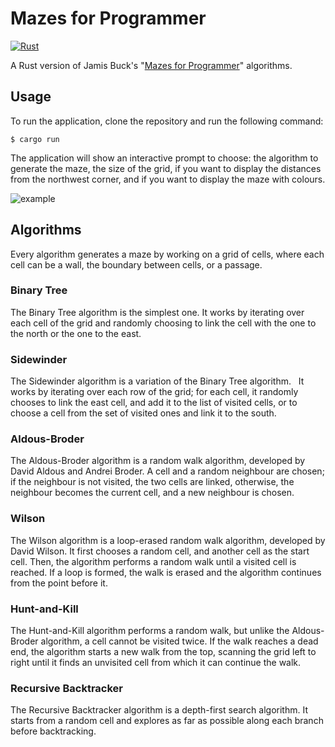 # Mazes for Programmer

[![Rust](https://github.com/gabrieledarrigo/mazes/actions/workflows/build.yml/badge.svg)](https://github.com/gabrieledarrigo/mazes/actions/workflows/build.yml)

A Rust version of Jamis Buck's "[Mazes for Programmer](http://www.mazesforprogrammers.com/)" algorithms.

## Usage

To run the application, clone the repository and run the following command:

```shell
$ cargo run
```

The application will show an interactive prompt to choose: the algorithm to generate the maze, the size of the grid, if you want to display the distances from the northwest corner, and if you want to display the maze with colours.

![example](https://github.com/gabrieledarrigo/mazes/assets/1985555/ce2b1192-ba41-4fb7-b401-1b2ca54bdc11)


## Algorithms

Every algorithm generates a maze by working on a grid of cells, where each cell can be a wall, the boundary between cells, or a passage. 

### Binary Tree

The Binary Tree algorithm is the simplest one. It works by iterating over each cell of the grid and randomly choosing to link the cell with the one to the north or the one to the east.

### Sidewinder

The Sidewinder algorithm is a variation of the Binary Tree algorithm.   
It works by iterating over each row of the grid; for each cell, it randomly chooses to link the east cell, and add it to the list of visited cells, or to choose a cell from the set of visited ones and link it to the south.

### Aldous-Broder

The Aldous-Broder algorithm is a random walk algorithm, developed by David Aldous and Andrei Broder. A cell and a random neighbour are chosen; if the neighbour is not visited, the two cells are linked, otherwise, the neighbour becomes the current cell, and a new neighbour is chosen.

### Wilson

The Wilson algorithm is a loop-erased random walk algorithm, developed by David Wilson. It first chooses a random cell, and another cell as the start cell. 
Then, the algorithm performs a random walk until a visited cell is reached. 
If a loop is formed, the walk is erased and the algorithm continues from the point before it.

### Hunt-and-Kill

The Hunt-and-Kill algorithm performs a random walk, but unlike the Aldous-Broder algorithm, a cell cannot be visited twice.
If the walk reaches a dead end, the algorithm starts a new walk from the top, scanning the grid left to right until it finds an unvisited cell from which it can continue the walk.

### Recursive Backtracker

The Recursive Backtracker algorithm is a depth-first search algorithm. It starts from a random cell and explores as far as possible along each branch before backtracking.
